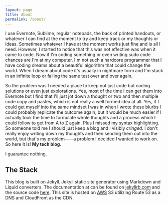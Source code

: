 ```yaml
---
layout: page
title: About
permalink: /about/
---
```


I use Evernote, Sublime, regular notepads, the back of printed handouts, or whatever I can find at the moment to try and keep track or my thoughts or ideas. Sometimes whatever I have at the moment works just fine and is all I need. However, I started to notice that this was not effective was when it came to code. Now if I'm coding something or even writing sudo code chances are I'm at my computer. I'm not such a hardcore programmer that I have coding dreams about a beautiful algorithm that could change the world. When I dream about code it's usually in nightmare form and I'm stuck in an infinite loop or failing the same test over and over again. 

So the problem was I needed a place to keep not just code but coding solutions or even just explorations. Yes, most of the time I can get them into Evernote but I find that I'll just jot down a thought or two and then multiple code copy and pastes, which is not really a well formed idea at all. Yes, if I could get myself into the same mindset I was in when I wrote these blurbs I could probably replicate the outcome again, but it would be much easier if I actually took the time to formulate whole thoughts and a process which I could follow to get from A to Z again. Plus I missed my syntax highlighting. So someone told me I should just keep a blog and I visibly *cringed*. I don't really enjoy writing down my thoughts and then sending them out into the world, but that's my problem——a problem I decided I wanted to work on. So here it is! **My tech blog**.

<div class="message-center">
  I guarantee nothing.
</div>

## The Stack

This blog is built on Jekyll. Jekyll static site generator using Markdown and Liquid converters. The documentation at can be found on [jekyllrb.com](http://jekyllrb.com/) and the source code [here](https://github.com/jekyll/jekyll). This site is hosted on [AWS](http://aws.amazon.com/) S3 utilizing Route 53 as a DNS and CloudFront as the CDN.
